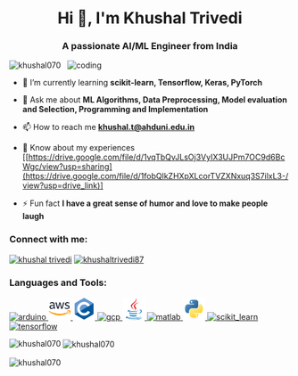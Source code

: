 <h1 align="center">Hi 👋, I'm Khushal Trivedi</h1>
<h3 align="center">A passionate AI/ML Engineer from India</h3>

<img align="right" alt="coding" width="400" src="https://j.gifs.com/YE6OJA.gif"> 

<p align="left"> <img src="https://komarev.com/ghpvc/?username=khushal070&label=Profile%20views&color=0e75b6&style=flat" alt="khushal070" /> </p>

- 🌱 I’m currently learning **scikit-learn, Tensorflow, Keras, PyTorch**

- 💬 Ask me about **ML Algorithms, Data Preprocessing, Model evaluation and Selection, Programming and Implementation**

- 📫 How to reach me **khushal.t@ahduni.edu.in**

- 📄 Know about my experiences [[https://drive.google.com/file/d/1vqTbQvJLsOj3VyIX3UJPm7OC9d6BcWgc/view?usp=sharing](https://drive.google.com/file/d/1fobQlkZHXpXLcorTVZXNxuq3S7ilxL3-/view?usp=drive_link)]

- ⚡ Fun fact **I have a great sense of humor and love to make people laugh**

<h3 align="left">Connect with me:</h3>
<p align="left">
<a href="www.linkedin.com/in/khushal-trivedi-095314250" target="blank"><img align="center" src="https://raw.githubusercontent.com/rahuldkjain/github-profile-readme-generator/master/src/images/icons/Social/linked-in-alt.svg" alt="khushal trivedi" height="30" width="40" /></a>
<a href="[https://instagram.com/khushaltrivedi87](https://www.instagram.com/khushaltrivedi87?igsh=M3g0NHM1MGd4cGVw&utm_source=qr)" target="blank"><img align="center" src="https://raw.githubusercontent.com/rahuldkjain/github-profile-readme-generator/master/src/images/icons/Social/instagram.svg" alt="khushaltrivedi87" height="30" width="40" /></a>
</p>

<h3 align="left">Languages and Tools:</h3>
<p align="left"> <a href="https://www.arduino.cc/" target="_blank" rel="noreferrer"> <img src="https://cdn.worldvectorlogo.com/logos/arduino-1.svg" alt="arduino" width="40" height="40"/> </a> <a href="https://aws.amazon.com" target="_blank" rel="noreferrer"> <img src="https://raw.githubusercontent.com/devicons/devicon/master/icons/amazonwebservices/amazonwebservices-original-wordmark.svg" alt="aws" width="40" height="40"/> </a> <a href="https://www.cprogramming.com/" target="_blank" rel="noreferrer"> <img src="https://raw.githubusercontent.com/devicons/devicon/master/icons/c/c-original.svg" alt="c" width="40" height="40"/> </a> <a href="https://cloud.google.com" target="_blank" rel="noreferrer"> <img src="https://www.vectorlogo.zone/logos/google_cloud/google_cloud-icon.svg" alt="gcp" width="40" height="40"/> </a> <a href="https://www.java.com" target="_blank" rel="noreferrer"> <img src="https://raw.githubusercontent.com/devicons/devicon/master/icons/java/java-original.svg" alt="java" width="40" height="40"/> </a> <a href="https://www.mathworks.com/" target="_blank" rel="noreferrer"> <img src="https://upload.wikimedia.org/wikipedia/commons/2/21/Matlab_Logo.png" alt="matlab" width="40" height="40"/> </a> <a href="https://www.python.org" target="_blank" rel="noreferrer"> <img src="https://raw.githubusercontent.com/devicons/devicon/master/icons/python/python-original.svg" alt="python" width="40" height="40"/> </a> <a href="https://scikit-learn.org/" target="_blank" rel="noreferrer"> <img src="https://upload.wikimedia.org/wikipedia/commons/0/05/Scikit_learn_logo_small.svg" alt="scikit_learn" width="40" height="40"/> </a> <a href="https://www.tensorflow.org" target="_blank" rel="noreferrer"> <img src="https://www.vectorlogo.zone/logos/tensorflow/tensorflow-icon.svg" alt="tensorflow" width="40" height="40"/> </a> </p>

<p><img align="left" src="https://github-readme-stats.vercel.app/api/top-langs?username=khushal070&show_icons=true&locale=en&layout=compact" alt="khushal070" /></p>

<p>&nbsp;<img align="center" src="https://github-readme-stats.vercel.app/api?username=khushal070&show_icons=true&locale=en" alt="khushal070" /></p>

<p><img align="center" src="https://github-readme-streak-stats.herokuapp.com/?user=khushal070&" alt="khushal070" /></p>
